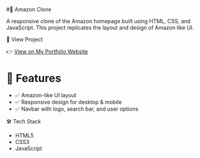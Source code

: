 #🛒 Amazon Clone

A responsive clone of the Amazon homepage built using HTML, CSS, and JavaScript. This project replicates the layout and design of Amazon like UI.

🔗 View Project

👉 [View on My Portfolio Website](file:///D:/New%20folder%20(2)/amazon.html)

# 🚀 Features

- ✅ Amazon-like UI layout
- ✅ Responsive design for desktop & mobile
- ✅ Navbar with logo, search bar, and user options

🛠 Tech Stack

- HTML5
- CSS3
- JavaScript
